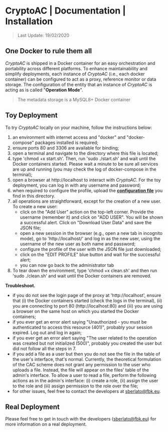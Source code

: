 # CryptoAC | Documentation | Installation

> Last Update: 19/02/2020

## One Docker to rule them all

*CryptoAC* is shipped in a Docker container for an easy orchestration and portability across different platforms. To enhance maintainability and simplify deployments, each instance of *CryptoAC* (i.e., each docker container) can be configured to act as a proxy, reference monitor or data storage. The configuration of the entity that an instance of *CryptoAC* is acting as is called "**Operation Mode**".

> The metadata storage is a MySQL8+ Docker container


## Toy Deployment

To try *CryptoAC* locally on your machine, follow the instructions below:

1. an environment with internet access and "docker" and "docker-compose" packages installed is required;
2. ensure ports 80 and 3306 are available for binding; 
3. open a terminal and navigate to the directory where this file is located;
4. type 'chmod +x start.sh'. Then, run 'sudo ./start.sh' and wait until the Docker containers started. Please wait a minute to be sure all services are up and running (you may check the log of docker-compose in the terminal);
5. open a browser at http://localhost to interact with *CryptoAC*. For the toy deployment, you can log in with any username and password;
6. when required to configure the profile, upload the [**configuration file**](./configurationFile.json) you find in this directory.
7. all operations are straightforward, except for the creation of a new user. To create a new user:
    * click on the "Add User" action on the top-left corner. Provide the username (remember it) and click on "ADD USER". You will be shown a successful alert. Click on "Download User Data" and save the JSON file;
    * open a new session in the browser (e.g., open a new tab in incognito mode), go to 'http://localhost/' and log in as the new user, using the username of the new user as both name and password;
    * configure the profile of the user with the JSON file just downloaded;
    * click on the "EDIT PROFILE" blue button and wait for the successful alert;
    * you can now go back to the administrator tab
8. To tear down the environment, type 'chmod +x clean.sh' and then run 'sudo ./clean.sh' and wait until the Docker containers are removed.


**Troubleshoot.**
* if you do not see the login page of the proxy at 'http://localhost', ensure that (i) the Docker containers started (check the logs in the terminal), (ii) you are connecting to port 80 (http://localhost:80) and (iii) you are using a browser on the same host on which you started the Docker containers;
* if you ever get an error alert saying "Unauthorized - you must be authenticated to access this resource (401)", probably your session expired. Log out and log in again;
* if you ever get an error alert saying "The user related to the operation was created but not initialized (500)", probably you created the user but did not follow all the steps in 7.
* if you add a file as a user but then you do not see the file in the table of the user's interface, that's normal. Currently, the theoretical formulation of the CAC scheme does not grant any permission to the user who uploads a file. Instead, the file will appear on the files' table of the admin's interface. To allow a user to read a file, perform the following actions as in the admin's interface: (i) create a role, (ii) assign the user to the role and (iii) assign permission to the role over the file; 
* for other issues, feel free to contact the developers at sberlato@fbk.eu.


## Real Deployment

Please feel free to get in touch with the developers (sberlato@fbk.eu) for more information on a real deployment.